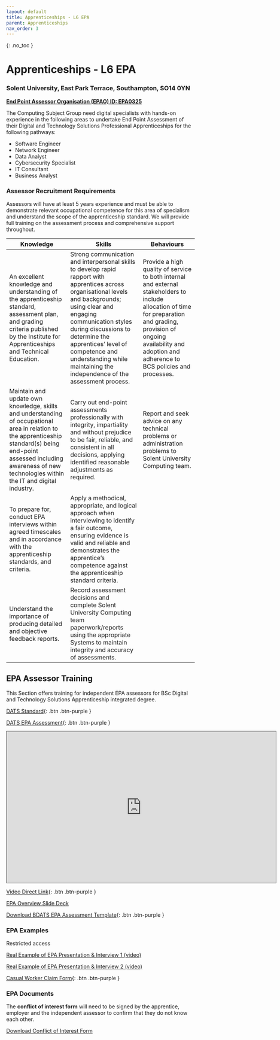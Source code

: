 ```yaml
---
layout: default
title: Apprenticeships - L6 EPA
parent: Apprenticeships
nav_order: 3
---
```


{: .no_toc }

# Apprenticeships - L6 EPA

### Solent University, East Park Terrace, Southampton, SO14 0YN 



[**End Point Assessor Organisation (EPAO) ID: EPA0325**](https://assets.publishing.service.gov.uk/government/uploads/system/uploads/attachment_data/file/1023443/Register_List_Of_Organisations_Oct_2021.xlsx)


The Computing Subject Group need digital specialists with hands-on experience in the following areas to undertake End Point Assessment of their Digital and Technology Solutions Professional Apprenticeships for the following pathways:

* Software Engineer
* Network Engineer
* Data Analyst
* Cybersecurity Specialist
* IT Consultant
* Business Analyst


### Assessor Recruitment Requirements 

Assessors will have at least 5 years experience and must be able to demonstrate relevant occupational competence for this area of specialism and understand the scope of the apprenticeship standard. We will provide full training on the assessment process and comprehensive support throughout.


| **Knowledge**                                                | **Skills**                                                   | **Behaviours**                                               |
| ------------------------------------------------------------ | ------------------------------------------------------------ | ------------------------------------------------------------ |
| An excellent knowledge and  understanding of the apprenticeship standard, assessment plan, and grading  criteria published by the Institute for Apprenticeships and Technical  Education. | Strong communication and interpersonal  skills to develop rapid rapport with apprentices across organisational levels  and backgrounds; using clear and engaging communication styles during  discussions to determine the apprentices’ level of competence and  understanding while maintaining the independence of the assessment process. | Provide a high quality of service to  both internal and external stakeholders to include allocation of time for  preparation and grading, provision of ongoing availability and adoption and  adherence to BCS policies and processes. |
| Maintain and update  own knowledge, skills and understanding of occupational area in relation to  the apprenticeship standard(s) being end-point assessed including awareness  of new technologies within the IT and digital industry. | Carry out end-point assessments  professionally with integrity, impartiality and without prejudice to be fair,  reliable, and consistent in all decisions, applying identified reasonable  adjustments as required. | Report and seek advice on any  technical problems or administration problems to Solent University Computing team. |
| To prepare for, conduct EPA interviews  within agreed timescales and in accordance with the apprenticeship standards,  and criteria. | Apply a methodical, appropriate, and  logical approach when interviewing to identify a fair outcome, ensuring  evidence is valid and reliable and demonstrates the apprentice’s competence  against the apprenticeship standard criteria. |                                                              |
| Understand the importance of producing  detailed and objective feedback reports. | Record assessment decisions and  complete Solent University Computing team paperwork/reports using the  appropriate Systems to maintain integrity and accuracy of assessments. |                                                              |



## EPA Assessor Training
This Section offers training for independent EPA assessors for BSc Digital and Technology Solutions Apprenticeship integrated degree.

[DATS Standard](https://www.instituteforapprenticeships.org/apprenticeship-standards/digital-and-technology-solutions-professional-integrated-degree/){: .btn .btn-purple }

[DATS EPA Assessment](https://www.instituteforapprenticeships.org/apprenticeship-standards/digital-and-technology-solutions-professional-integrated-degree/){: .btn .btn-purple }

<iframe src="https://solent.cloud.panopto.eu/Panopto/Pages/Embed.aspx?id=e74f4700-a340-43a5-9c75-ad7901445d2a&autoplay=false&offerviewer=true&showtitle=true&showbrand=false&captions=true&interactivity=all" height="405" width="720" style="border: 1px solid #464646;" allowfullscreen allow="autoplay"></iframe>

[Video Direct Link](https://solent.cloud.panopto.eu/Panopto/Pages/Viewer.aspx?id=e74f4700-a340-43a5-9c75-ad7901445d2a){: .btn .btn-purple }

[EPA Overview Slide Deck](docs/BDATS_EPA_assessor_OVERVIEW.pptx)

[Download BDATS EPA Assessment Template](https://github.com/martinsolent/solent_store/raw/main/docs/TemplateEndPointAssessment_v-29-10-2021.docx){: .btn .btn-purple }

### EPA Examples

Restricted access

[Real Example of EPA Presentation & Interview 1 (video)](https://ssu-my.sharepoint.com/:v:/g/personal/martin_reid_solent_ac_uk/EevrvejgeYZMnndmzYqi5UIBmxjpPl5WYUq83Rqahlm4yQ?email=neil.sweeney%40gmail.com&e=Cw9m5n)

[Real Example of EPA Presentation & Interview 2 (video)](https://ssu-my.sharepoint.com/:v:/g/personal/martin_reid_solent_ac_uk/ETbRf97qLVdCiT_AtppkTxwBBCpHEFcNeD2_ehcrGxfQ_Q)

[Casual Worker Claim Form](https://github.com/martinsolent/solent_store/raw/main/docs/casual-worker-claim-form.pdf){: .btn .btn-purple }

### EPA Documents 

The **conflict of interest form** will need to be signed by the apprentice, employer and the independent assessor to confirm that they do not know each other.

[Download Conflict of Interest Form](https://ssu.sharepoint.com/:w:/s/DigitalApprenticeships/EXGBB7ccz69NuDw-5oaBsb8Bjoc802-JkOVXls1pdqWjZg?e=tAVegU)
